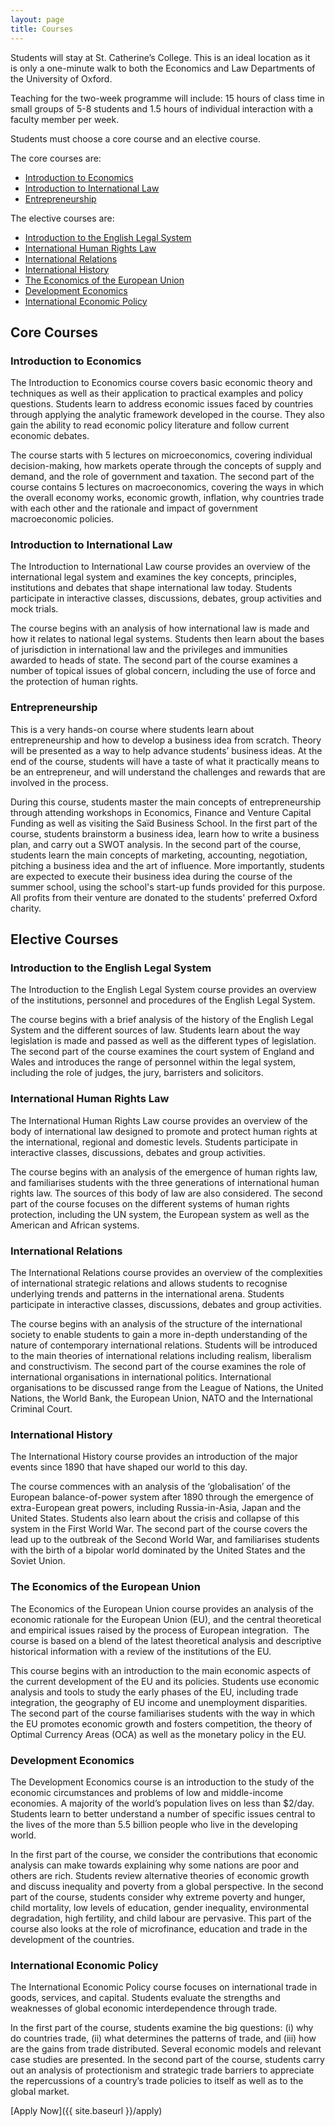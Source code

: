 ```yaml
---
layout: page
title: Courses
---
```


Students will stay at St. Catherine’s College. This is an ideal location as it is only a one-minute walk to both the Economics and Law Departments of the University of Oxford.

Teaching for the two-week programme will include: 15 hours of class time in small groups of 5-8 students and 1.5 hours of individual interaction with a faculty member per week.

Students must choose a core course and an elective course.

The core courses are:

 - [Introduction to Economics](#1)
 - [Introduction to International Law](#2)
 - [Entrepreneurship](#3)

The elective courses are:

 - [Introduction to the English Legal System](#4)
 - [International Human Rights Law](#5)
 - [International Relations](#6)
 - [International History](#7)
 - [The Economics of the European Union](#8)
 - [Development Economics](#9)
 - [International Economic Policy](#10)

## Core Courses

### <a name="1">Introduction to Economics</a>

The Introduction to Economics course covers basic economic theory and techniques as well as their application to practical examples and policy questions. Students learn to address economic issues faced by countries through applying the analytic framework developed in the course. They also gain the ability to read economic policy literature and follow current economic debates. 

The course starts with 5 lectures on microeconomics, covering individual decision-making, how markets operate through the concepts of supply and demand, and the role of government and taxation. The second part of the course contains 5 lectures on macroeconomics, covering the ways in which the overall economy works, economic growth, inflation, why countries trade with each other and the rationale and impact of government macroeconomic policies. 

### <a name="2">Introduction to International Law</a>

The Introduction to International Law course provides an overview of the international legal system and examines the key concepts, principles, institutions and debates that shape international law today. Students participate in interactive classes, discussions, debates, group activities and mock trials.

The course begins with an analysis of how international law is made and how it relates to national legal systems. Students then learn about the bases of jurisdiction in international law and the privileges and immunities awarded to heads of state. The second part of the course examines a number of topical issues of global concern, including the use of force and the protection of human rights. 

### <a name="3">Entrepreneurship</a>

This is a very hands-on course where students learn about entrepreneurship and how to develop a business idea from scratch. Theory will be presented as a way to help advance students’ business ideas. At the end of the course, students will have a taste of what it practically means to be an entrepreneur, and will understand the challenges and rewards that are involved in the process.

During this course, students master the main concepts of entrepreneurship through attending workshops in Economics, Finance and Venture Capital Funding as well as visiting the Saïd Business School. In the first part of the course, students brainstorm a business idea, learn how to write a business plan, and carry out a SWOT analysis. In the second part of the course, students learn the main concepts of marketing, accounting, negotiation, pitching a business idea and the art of influence. More importantly, students are expected to execute their business idea during the course of the summer school, using the school's start-up funds provided for this purpose. All profits from their venture are donated to the students' preferred Oxford charity.

## Elective Courses

### <a name="4">Introduction to the English Legal System</a>

The Introduction to the English Legal System course provides an overview of the institutions, personnel and procedures of the English Legal System. 

The course begins with a brief analysis of the history of the English Legal System and the different sources of law. Students learn about the way legislation is made and passed as well as the different types of legislation. The second part of the course examines the court system of England and Wales and introduces the range of personnel within the legal system, including the role of judges, the jury, barristers and solicitors. 

### <a name="5">International Human Rights Law</a>

The International Human Rights Law course provides an overview of the body of international law designed to promote and protect human rights at the international, regional and domestic levels. Students participate in interactive classes, discussions, debates and group activities.

The course begins with an analysis of the emergence of human rights law, and familiarises students with the three generations of international human rights law. The sources of this body of law are also considered. The second part of the course focuses on the different systems of human rights protection, including the UN system, the European system as well as the American and African systems. 

### <a name="6">International Relations</a>

The International Relations course provides an overview of the complexities of international strategic relations and allows students to recognise underlying trends and patterns in the international arena. Students participate in interactive classes, discussions, debates and group activities.

The course begins with an analysis of the structure of the international society to enable students to gain a more in-depth understanding of the nature of contemporary international relations. Students will be introduced to the main theories of international relations including realism, liberalism and constructivism. The second part of the course examines the role of international organisations in international politics. International organisations to be discussed range from the League of Nations, the United Nations, the World Bank, the European Union, NATO and the International Criminal Court. 

### <a name="7">International History</a>

The International History course provides an introduction of the major events since 1890 that have shaped our world to this day. 

The course commences with an analysis of the ‘globalisation’ of the European balance-of-power system after 1890 through the emergence of extra-European great powers, including Russia-in-Asia, Japan and the United States. Students also learn about the crisis and collapse of this system in the First World War. The second part of the course covers the lead up to the outbreak of the Second World War, and familiarises students with the birth of a bipolar world dominated by the United States and the Soviet Union.

### <a name="8">The Economics of the European Union</a>

The Economics of the European Union course provides an analysis of the economic rationale for the European Union (EU), and the central theoretical and empirical issues raised by the process of European integration.  The course is based on a blend of the latest theoretical analysis and descriptive historical information with a review of the institutions of the EU.

This course begins with an introduction to the main economic aspects of the current development of the EU and its policies. Students use economic analysis and tools to study the early phases of the EU, including trade integration, the geography of EU income and unemployment disparities. The second part of the course familiarises students with the way in which the EU promotes economic growth and fosters competition, the theory of Optimal Currency Areas (OCA) as well as the monetary policy in the EU.  

### <a name="9">Development Economics</a>

The Development Economics course is an introduction to the study of the economic circumstances and problems of low and middle-income economies. A majority of the world’s population lives on less than $2/day. Students learn to better understand a number of specific issues central to the lives of the more than 5.5 billion people who live in the developing world. 

In the first part of the course, we consider the contributions that economic analysis can make towards explaining why some nations are poor and others are rich. Students review alternative theories of economic growth and discuss inequality and poverty from a global perspective. In the second part of the course, students consider why extreme poverty and hunger, child mortality, low levels of education, gender inequality, environmental degradation, high fertility, and child labour are pervasive. This part of the course also looks at the role of microfinance, education and trade in the development of the countries. 

### <a name="10">International Economic Policy</a>

The International Economic Policy course focuses on international trade in goods, services, and capital. Students evaluate the strengths and weaknesses of global economic interdependence through trade. 

In the first part of the course, students examine the big questions: (i) why do countries trade, (ii) what determines the patterns of trade, and (iii) how are the gains from trade distributed. Several economic models and relevant case studies are presented. In the second part of the course, students carry out an analysis of protectionism and strategic trade barriers to appreciate the repercussions of a country’s trade policies to itself as well as to the global market.

[Apply Now]({{ site.baseurl }}/apply)
 
